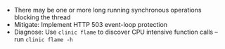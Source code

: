 - There may be one or more long running synchronous operations blocking the thread
- Mitigate: Implement HTTP 503 event-loop protection
- Diagnose: Use `clinic flame` to discover CPU intensive function calls – run `clinic flame -h`
